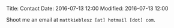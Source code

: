 Title: Contact
Date: 2016-07-13 12:00
Modified: 2016-07-13 12:00

Shoot me an email at `mattkieblesz [at] hotmail [dot] com`.
